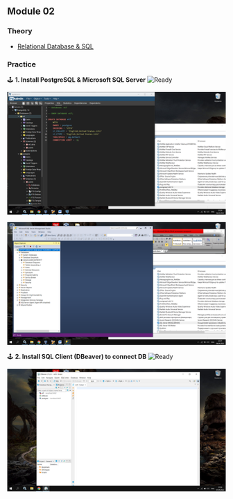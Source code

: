 ## Module 02

### Theory
- [Relational Database & SQL](https://github.com/KTurau/DataLearn/blob/main/Module02/Module02-Theory.md) 

### Practice

🕹 **1. Install PostgreSQL & Microsoft SQL Server** ![Ready](https://img.shields.io/badge/-ready-green)

![PostgreSQL](https://github.com/KTurau/DataLearn/blob/main/Module02/Setup%20PostgreSQL.png)

![MSFT SQL Server](https://github.com/KTurau/DataLearn/blob/main/Module02/Setup%20MSFT%20SQL%20Server.png)



🕹 **2. Install SQL Client (DBeaver) to connect DB** ![Ready](https://img.shields.io/badge/-ready-green) 

![DBeaver](https://github.com/KTurau/DataLearn/blob/main/Module02/Setup%20DBeaver.png)

